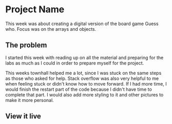 # Project Name

This week was about creating a digital version of the board game Guess who.
Focus was on the arrays and objects.

## The problem

I started this week with reading up on all the material and preparing for the labs as much as I could in order to prepare myself for the project.

This weeks townhall helped me a lot, since I was stuck on the same steps as those who asked for help. Stack overflow was also very helpful to me when feeling stuck or didn't know how to move forward.
If I had more time, I would finish the restart part of the code because I didn't have time to complete that part. I would also add more styling to it and other pictures to make it more personal.

## View it live

